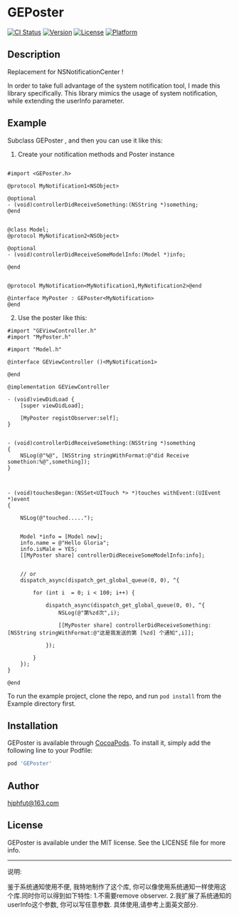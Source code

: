 # GEPoster


[![CI Status](http://img.shields.io/travis/hjphfut@163.com/GEPoster.svg?style=flat)](https://travis-ci.org/hjphfut@163.com/GEPoster)
[![Version](https://img.shields.io/cocoapods/v/GEPoster.svg?style=flat)](http://cocoapods.org/pods/GEPoster)
[![License](https://img.shields.io/cocoapods/l/GEPoster.svg?style=flat)](http://cocoapods.org/pods/GEPoster)
[![Platform](https://img.shields.io/cocoapods/p/GEPoster.svg?style=flat)](http://cocoapods.org/pods/GEPoster)



## Description
Replacement for  NSNotificationCenter !

In order to take full advantage of the system notification tool, I made this library specifically.
This library mimics the usage of system notification, while extending the userInfo parameter.



## Example

Subclass GEPoster , and then you can use it like this:

1. Create  your notification methods and Poster instance
```object-c

#import <GEPoster.h>

@protocol MyNotification1<NSObject>

@optional
- (void)controllerDidReceiveSomething:(NSString *)something;
@end


@class Model;
@protocol MyNotification2<NSObject>

@optional
- (void)controllerDidReceiveSomeModelInfo:(Model *)info;

@end


@protocol MyNotification<MyNotification1,MyNotification2>@end

@interface MyPoster : GEPoster<MyNotification>
@end
```

2. Use the poster like this:

```object-c
#import "GEViewController.h"
#import "MyPoster.h"

#import "Model.h"

@interface GEViewController ()<MyNotification1>

@end

@implementation GEViewController

- (void)viewDidLoad {
    [super viewDidLoad];
    
    [MyPoster registObserver:self];
}


- (void)controllerDidReceiveSomething:(NSString *)something
{
    NSLog(@"%@", [NSString stringWithFormat:@"did Receive somethion:%@",something]);
}



- (void)touchesBegan:(NSSet<UITouch *> *)touches withEvent:(UIEvent *)event
{
    
    NSLog(@"touched.....");
    
    
    Model *info = [Model new];
    info.name = @"Hello Gloria";
    info.isMale = YES;
    [[MyPoster share] controllerDidReceiveSomeModelInfo:info];
    
    
    // or 
    dispatch_async(dispatch_get_global_queue(0, 0), ^{
        
        for (int i  = 0; i < 100; i++) {
            
            dispatch_async(dispatch_get_global_queue(0, 0), ^{
                NSLog(@"第%zd次",i);
                
                [[MyPoster share] controllerDidReceiveSomething:[NSString stringWithFormat:@"这是我发送的第 [%zd] 个通知",i]];
                
            });
            
        }
    });
}

@end

```


To run the example project, clone the repo, and run `pod install` from the Example directory first.

## Installation

GEPoster is available through [CocoaPods](http://cocoapods.org). To install
it, simply add the following line to your Podfile:

```ruby
pod 'GEPoster'
```

## Author

hjphfut@163.com

## License

GEPoster is available under the MIT license. See the LICENSE file for more info.




**********************

说明:

鉴于系统通知使用不便, 我特地制作了这个库, 你可以像使用系统通知一样使用这个库.同时你可以得到如下特性:
1.不需要remove observer.
2.我扩展了系统通知的userInfo这个参数, 你可以写任意参数.
具体使用,请参考上面英文部分.

